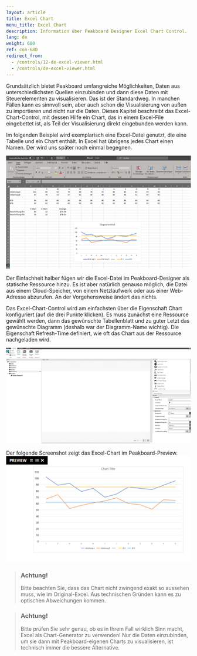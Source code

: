 ```yaml
---
layout: article
title: Excel Chart
menu_title: Excel Chart
description: Information über Peakboard Designer Excel Chart Control.
lang: de
weight: 680
ref: con-680
redirect_from:
  - /controls/12-de-excel-viewer.html
  - /controls/de-excel-viewer.html
---
```


Grundsätzlich bietet Peakboard umfangreiche Möglichkeiten, Daten aus unterschiedlichsten Quellen einzubinden und dann diese Daten mit Steuerelementen zu visualisieren. Das ist der Standardweg. In manchen Fällen kann es sinnvoll sein, aber auch schon die Visualisierung von außen zu importieren und nicht nur die Daten. Dieses Kapitel beschreibt das Excel-Chart-Control, mit dessen Hilfe ein Chart, das in einem Excel-File eingebettet ist, als Teil der Visualisierung direkt eingebunden werden kann.

Im folgenden Beispiel wird exemplarisch eine Excel-Datei genutzt, die eine Tabelle und ein Chart enthält. In Excel hat übrigens jedes Chart einen Namen. Der wird uns später noch einmal begegnen.

![image_1](/assets/images/Controls/Excel-Viewer/Controls_ExcelViewer_01.png)

Der Einfachheit halber fügen wir die Excel-Datei im Peakboard-Designer als statische Ressource hinzu. Es ist aber natürlich genauso möglich, die Datei aus einem Cloud-Speicher, von einem Netzlaufwerk oder aus einer Web-Adresse abzurufen. An der Vorgehensweise ändert das nichts.

Das Excel-Chart-Control wird am einfachsten über die Eigenschaft Chart konfiguriert (auf die drei Punkte klicken). Es muss zunächst eine Ressource gewählt werden, dann das gewünschte Tabellenblatt und zu guter Letzt das gewünschte Diagramm (deshalb war der Diagramm-Name wichtig). Die Eigenschaft Refresh-Time definiert, wie oft das Chart aus der Ressource nachgeladen wird.

![image_1](/assets/images/Controls/Excel-Viewer/Controls_ExcelViewer_02.gif)

Der folgende Screenshot zeigt das Excel-Chart im Peakboard-Preview.
![image_1](/assets/images/Controls/Excel-Viewer/Controls_ExcelViewer_03.png)

> ### Achtung! 
>
>Bitte beachten Sie, dass das Chart nicht zwingend exakt so aussehen muss, wie im Original-Excel. Aus technischen Gründen kann es zu optischen Abweichungen kommen.

> ### Achtung!
>
> Bitte prüfen Sie sehr genau, ob es in Ihrem Fall wirklich Sinn macht, Excel als Chart-Generator zu verwenden! Nur die Daten einzubinden, um sie dann mit Peakboard-eigenen Charts zu visualisieren, ist technisch immer die bessere Alternative.
